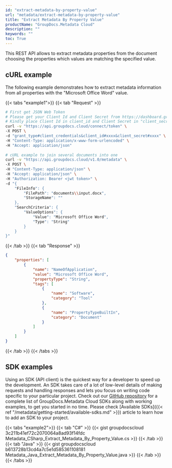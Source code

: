 ```yaml
---
id: "extract-metadata-by-property-value"
url: "metadata/extract-metadata-by-property-value"
title: "Extract Metadata By Property Value"
productName: "GroupDocs.Metadata Cloud"
description: ""
keywords: ""
toc: True
---
```


This REST API allows to extract metadata properties from the document choosing the properties which values are matching the specified value.

## cURL example

The following example demonstrates how to extract metadata information from all properties with the "Microsoft Office Word" value.

{{< tabs "example1">}}
{{< tab "Request" >}}

```bash
# First get JSON Web Token
# Please get your Client Id and Client Secret from https://dashboard.groupdocs.cloud/applications. 
# Kindly place Client Id in client_id and Client Secret in "client_secret" argument.
curl -v "https://api.groupdocs.cloud/connect/token" \
-X POST \
-d "grant_type#client_credentials&client_id#xxxx&client_secret#xxxx" \
-H "Content-Type: application/x-www-form-urlencoded" \
-H "Accept: application/json"
  
# cURL example to join several documents into one
curl -v "https://api.groupdocs.cloud/v1.0/metadata" \
-X POST \
-H "Content-Type: application/json" \
-H "Accept: application/json" \
-H "Authorization: Bearer <jwt token>" \
-d "{
    "FileInfo": {
        "FilePath": "documents\\input.docx",
        "StorageName": ""
    },
    "SearchCriteria": {
        "ValueOptions": {
            "Value": "Microsoft Office Word",
            "Type": "String"
        }
    }
}"
```

{{< /tab >}}
{{< tab "Response" >}}

```json
{
    "properties": [
        {
            "name": "NameOfApplication",
            "value": "Microsoft Office Word",
            "propertyType": "String",
            "tags": [
                {
                    "name": "Software",
                    "category": "Tool"
                },
                {
                    "name": "PropertyTypeBuiltIn",
                    "category": "Document"
                }
            ]
        }
    ]
}
```

{{< /tab >}}
{{< /tabs >}}

## SDK examples

Using an SDK (API client) is the quickest way for a developer to speed up the development. An SDK takes care of a lot of low-level details of making requests and handling responses and lets you focus on writing code specific to your particular project. Check out our [GitHub repository](https://github.com/groupdocs-metadata-cloud) for a complete list of GroupDocs.Metadata Cloud SDKs along with working examples, to get you started in no time. Please check [Available SDKs]({{< ref "/metadata/getting-started/available-sdks.md" >}}) article to learn how to add an SDK to your project.

{{< tabs "example2">}}
{{< tab "C#" >}}
{{< gist groupdocscloud 3c211b41ef72c2070064a8ad93f14fdc Metadata_CSharp_Extract_Metadata_By_Property_Value.cs >}}
{{< /tab >}}
{{< tab "Java" >}}
{{< gist groupdocscloud b613728b13cd4a7c5e1d585361108181 Metadata_Java_Extract_Metadata_By_Property_Value.java >}}
{{< /tab >}}
{{< /tabs >}}
